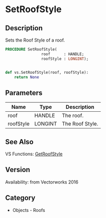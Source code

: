 # SetRoofStyle

## Description
Sets the Roof Style of a roof.

```pascal
PROCEDURE SetRoofStyle(
				roof      : HANDLE;
				roofStyle : LONGINT);
```

```python

def vs.SetRoofStyle(roof, roofStyle):
    return None
```

## Parameters
|Name|Type|Description|
|---|---|---|
|roof|HANDLE|The roof.|
|roofStyle|LONGINT|The Roof Style.|

## See Also
VS Functions:
[GetRoofStyle](GetRoofStyle.md)

## Version
Availability: from Vectorworks 2016
## Category
* Objects - Roofs

